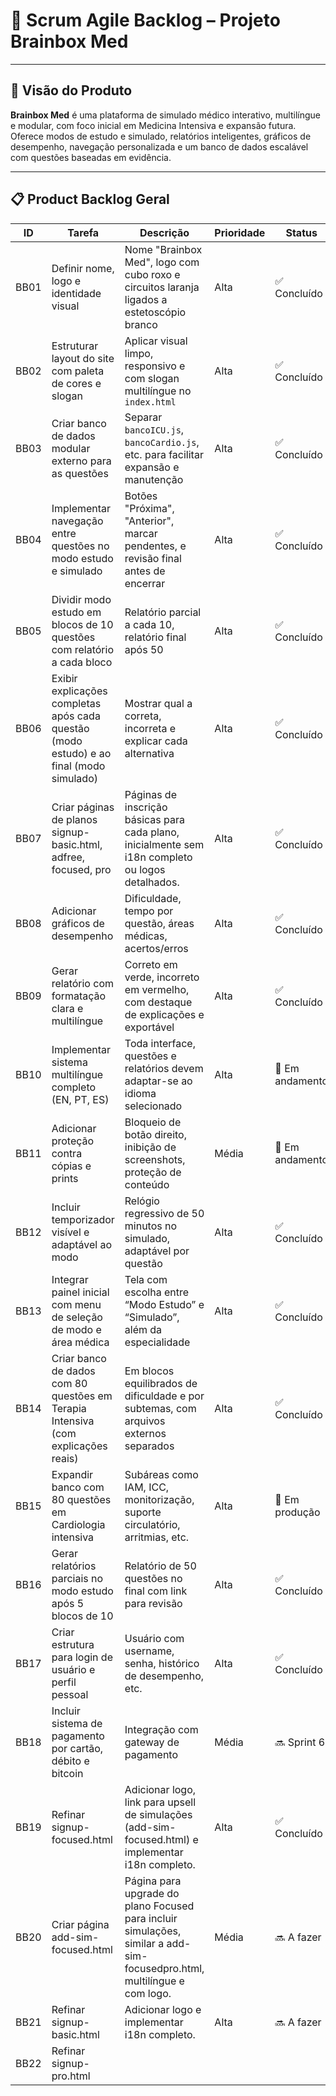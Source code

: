 # 🧠 Scrum Agile Backlog – Projeto Brainbox Med

---

## 📌 Visão do Produto

**Brainbox Med** é uma plataforma de simulado médico interativo, multilíngue e modular, com foco inicial em Medicina Intensiva e expansão futura. Oferece modos de estudo e simulado, relatórios inteligentes, gráficos de desempenho, navegação personalizada e um banco de dados escalável com questões baseadas em evidência.

---

## 📋 Product Backlog Geral

| ID   | Tarefa                                                                                      | Descrição                                                                                                | Prioridade | Status       |
|------|---------------------------------------------------------------------------------------------|-----------------------------------------------------------------------------------------------------------|------------|--------------|
| BB01 | Definir nome, logo e identidade visual                                                      | Nome "Brainbox Med", logo com cubo roxo e circuitos laranja ligados a estetoscópio branco                | Alta       | ✅ Concluído   |
| BB02 | Estruturar layout do site com paleta de cores e slogan                                      | Aplicar visual limpo, responsivo e com slogan multilíngue no `index.html`                                | Alta       | ✅ Concluído   |
| BB03 | Criar banco de dados modular externo para as questões                                       | Separar `bancoICU.js`, `bancoCardio.js`, etc. para facilitar expansão e manutenção                        | Alta       | ✅ Concluído   |
| BB04 | Implementar navegação entre questões no modo estudo e simulado                              | Botões "Próxima", "Anterior", marcar pendentes, e revisão final antes de encerrar                        | Alta       | ✅ Concluído   |
| BB05 | Dividir modo estudo em blocos de 10 questões com relatório a cada bloco                     | Relatório parcial a cada 10, relatório final após 50                                                      | Alta       | ✅ Concluído   |
| BB06 | Exibir explicações completas após cada questão (modo estudo) e ao final (modo simulado)     | Mostrar qual a correta, incorreta e explicar cada alternativa                                             | Alta       | ✅ Concluído   |
| BB07 | Criar páginas de planos signup-basic.html, adfree, focused, pro                             | Páginas de inscrição básicas para cada plano, inicialmente sem i18n completo ou logos detalhados.        | Alta       | ✅ Concluído   |
| BB08 | Adicionar gráficos de desempenho                                                            | Dificuldade, tempo por questão, áreas médicas, acertos/erros                                              | Alta       | ✅ Concluído   |
| BB09 | Gerar relatório com formatação clara e multilíngue                                          | Correto em verde, incorreto em vermelho, com destaque de explicações e exportável                        | Alta       | ✅ Concluído   |
| BB10 | Implementar sistema multilíngue completo (EN, PT, ES)                                       | Toda interface, questões e relatórios devem adaptar-se ao idioma selecionado                             | Alta       | 🔄 Em andamento |
| BB11 | Adicionar proteção contra cópias e prints                                                   | Bloqueio de botão direito, inibição de screenshots, proteção de conteúdo                                 | Média      | 🔄 Em andamento |
| BB12 | Incluir temporizador visível e adaptável ao modo                                             | Relógio regressivo de 50 minutos no simulado, adaptável por questão                                      | Alta       | ✅ Concluído   |
| BB13 | Integrar painel inicial com menu de seleção de modo e área médica                           | Tela com escolha entre “Modo Estudo” e “Simulado”, além da especialidade                                 | Alta       | ✅ Concluído   |
| BB14 | Criar banco de dados com 80 questões em Terapia Intensiva (com explicações reais)           | Em blocos equilibrados de dificuldade e por subtemas, com arquivos externos separados                    | Alta       | ✅ Concluído   |
| BB15 | Expandir banco com 80 questões em Cardiologia intensiva                                     | Subáreas como IAM, ICC, monitorização, suporte circulatório, arritmias, etc.                             | Alta       | 🚧 Em produção |
| BB16 | Gerar relatórios parciais no modo estudo após 5 blocos de 10                                | Relatório de 50 questões no final com link para revisão                                                  | Alta       | ✅ Concluído   |
| BB17 | Criar estrutura para login de usuário e perfil pessoal                                      | Usuário com username, senha, histórico de desempenho, etc.                                               | Alta       | ✅ Concluído  |
| BB18 | Incluir sistema de pagamento por cartão, débito e bitcoin                                   | Integração com gateway de pagamento                                                                      | Média      | 🔜 Sprint 6     |
| BB19 | Refinar signup-focused.html                                                                 | Adicionar logo, link para upsell de simulações (add-sim-focused.html) e implementar i18n completo.      | Alta       | ✅ Concluído   |
| BB20 | Criar página add-sim-focused.html                                                           | Página para upgrade do plano Focused para incluir simulações, similar a add-sim-focusedpro.html, multilíngue e com logo. | Média      | 🔜 A fazer    |
| BB21 | Refinar signup-basic.html                                                                 | Adicionar logo e implementar i18n completo.                                                             | Alta       | 🔜 A fazer    |
| BB22 | Refinar signup-pro.html